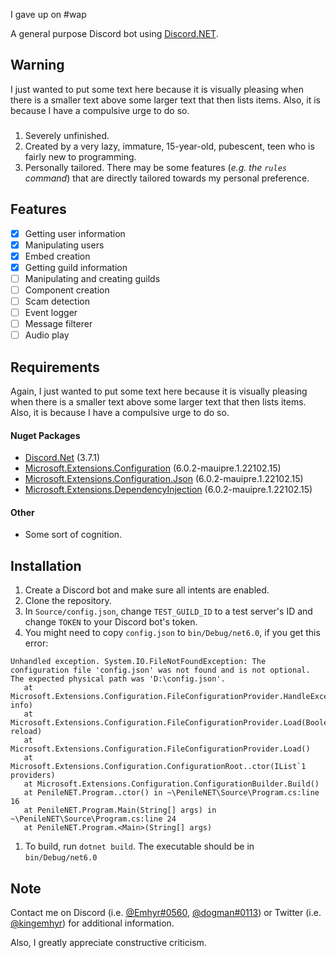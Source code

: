 I gave up on #wap

A general purpose Discord bot using [Discord.NET](https://discordnet.dev/index.html).

## Warning

I just wanted to put some text here because it is visually pleasing when there is a smaller text above some larger text that then lists items. Also, it is because I have a compulsive urge to do so.

###
1. Severely unfinished.
2. Created by a very lazy, immature, 15-year-old, pubescent, teen who is fairly new to programming.
3. Personally tailored. There may be some features (*e.g. the `rules` command*) that are directly tailored towards my personal preference.

## Features

- [x] Getting user information
- [x] Manipulating users
- [x] Embed creation
- [x] Getting guild information
- [ ] Manipulating and creating guilds
- [ ] Component creation
- [ ] Scam detection
- [ ] Event logger
- [ ] Message filterer
- [ ] Audio play

## Requirements

Again, I just wanted to put some text here because it is visually pleasing when there is a smaller text above some larger text that then lists items. Also, it is because I have a compulsive urge to do so.

#### Nuget Packages

- [Discord.Net](https://www.nuget.org/packages/Discord.Net/) (3.7.1)
- [Microsoft.Extensions.Configuration](https://www.nuget.org/packages/Microsoft.Extensions.Configuration/) (6.0.2-mauipre.1.22102.15)
- [Microsoft.Extensions.Configuration.Json](https://www.nuget.org/packages/Microsoft.Extensions.Configuration.Json/) (6.0.2-mauipre.1.22102.15)
- [Microsoft.Extensions.DependencyInjection](https://www.nuget.org/packages/Microsoft.Extensions.DependencyInjection/) (6.0.2-mauipre.1.22102.15)

#### Other
- Some sort of cognition.

## Installation

1. Create a Discord bot and make sure all intents are enabled.
2. Clone the repository.
3. In `Source/config.json`, change `TEST_GUILD_ID` to a test server's ID and change `TOKEN` to your Discord bot's token.
4. You might need to copy `config.json` to `bin/Debug/net6.0`, if you get this error:
```
Unhandled exception. System.IO.FileNotFoundException: The configuration file 'config.json' was not found and is not optional. The expected physical path was 'D:\config.json'.
   at Microsoft.Extensions.Configuration.FileConfigurationProvider.HandleException(ExceptionDispatchInfo info)
   at Microsoft.Extensions.Configuration.FileConfigurationProvider.Load(Boolean reload)
   at Microsoft.Extensions.Configuration.FileConfigurationProvider.Load()
   at Microsoft.Extensions.Configuration.ConfigurationRoot..ctor(IList`1 providers)
   at Microsoft.Extensions.Configuration.ConfigurationBuilder.Build()
   at PenileNET.Program..ctor() in ~\PenileNET\Source\Program.cs:line 16
   at PenileNET.Program.Main(String[] args) in ~\PenileNET\Source\Program.cs:line 24
   at PenileNET.Program.<Main>(String[] args)
```
1. To build, run `dotnet build`. The executable should be in `bin/Debug/net6.0`

## Note

Contact me on Discord (i.e. [@Emhyr#0560](https://discord.com/channels/@me/982086180449431553), [@dogman#0113](https://discord.com/channels/@me/982086180449431553)) or Twitter (i.e. [@kingemhyr](https://twitter.com/kingemhyr)) for additional information.

Also, I greatly appreciate constructive criticism.
